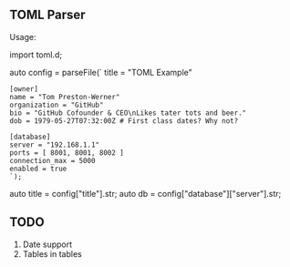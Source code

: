 TOML Parser
---------------

Usage:

import toml.d;

auto config = parseFile(`
    title = "TOML Example"

    [owner]
    name = "Tom Preston-Werner"
    organization = "GitHub"
    bio = "GitHub Cofounder & CEO\nLikes tater tots and beer."
    dob = 1979-05-27T07:32:00Z # First class dates? Why not?

    [database]
    server = "192.168.1.1"
    ports = [ 8001, 8001, 8002 ]
    connection_max = 5000
    enabled = true
    `);

auto title = config["title"].str;
auto db = config["database"]["server"].str;

TODO
--------------

1) Date support
2) Tables in tables


